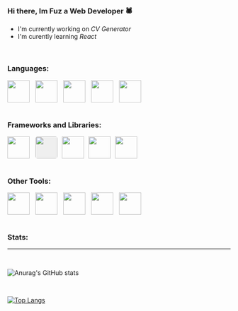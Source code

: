### Hi there, Im Fuz a Web Developer 🕷 

- I'm currently working on *CV Generator*
- I'm curently learning *React*


</br>



### Languages:

<img align="left" width="50px" style="padding-right:10px" src="https://cdn.jsdelivr.net/gh/devicons/devicon@latest/icons/html5/html5-original.svg" />

<img align="left" width="50px" style="padding-right:10px" src="https://cdn.jsdelivr.net/gh/devicons/devicon@latest/icons/css3/css3-original.svg" />

<img align="left" width="50px" style="padding-right:10px" src="https://cdn.jsdelivr.net/gh/devicons/devicon@latest/icons/javascript/javascript-original.svg" />

<img align="left" width="50px" style="padding-right:10px" src="https://upload.wikimedia.org/wikipedia/commons/thumb/c/c3/Python-logo-notext.svg/1869px-Python-logo-notext.svg.png" />

<img align="left" width="50px" style="padding-right:10px" src="https://cdn.jsdelivr.net/gh/devicons/devicon@latest/icons/c/c-original.svg" />

<br/>
<br/>
<br/>
<br/>

### Frameworks and Libraries:

<img align="left" width="50px" style="padding-right:10px" src="https://cdn.jsdelivr.net/gh/devicons/devicon@latest/icons/react/react-original.svg" />

<img align="left" width="50px" style="margin-right:10px;background-color:#eeee;
border-radius:5px;" src="https://cdn.jsdelivr.net/gh/devicons/devicon@latest/icons/flask/flask-original.svg" />


<img align="left" width="50px" style="margin-right:10px" src="https://cdn.jsdelivr.net/gh/devicons/devicon@latest/icons/sass/sass-original.svg" />


<img align="left" width="50px" style="margin-right:10px" src="https://cdn.jsdelivr.net/gh/devicons/devicon@latest/icons/jest/jest-plain.svg" />

<img align="left" width="50px" style="margin-right:10px" src="https://cdn.jsdelivr.net/gh/devicons/devicon@latest/icons/sqlite/sqlite-original.svg" />

<br/>
<br/>
<br/>
<br/>


### Other Tools:


<img align="left" width="50px" style="padding-right:10px" src="https://cdn.jsdelivr.net/gh/devicons/devicon@latest/icons/git/git-original.svg" />

<img align="left" width="50px" style="padding-right:10px" src="https://cdn.jsdelivr.net/gh/devicons/devicon@latest/icons/vitejs/vitejs-original.svg" />


<img align="left" width="50px" style="padding-right:10px" src="https://cdn.jsdelivr.net/gh/devicons/devicon@latest/icons/webpack/webpack-original.svg" />

<img align="left" width="50px" style="padding-right:10px" src="https://cdn.jsdelivr.net/gh/devicons/devicon@latest/icons/figma/figma-original.svg" />


<img align="left" width="50px" style="padding-right:10px" src="https://cdn.jsdelivr.net/gh/devicons/devicon@latest/icons/vim/vim-original.svg" />


<br/>
<br/>
<br/>
<br/>

### Stats:
---
<br/>

![Anurag's GitHub stats](https://github-readme-stats.vercel.app/api?username=Fuz7&show_icons=true&theme=tokyonight&hide=issues,contribs)

<br/>

[![Top Langs](https://github-readme-stats.vercel.app/api/top-langs/?username=Fuz7&layout=compact)](https://github.com/anuraghazra/github-readme-stats)

<!--
**Fuz7/Fuz7** is a ✨ _special_ ✨ repository because its `README.md` (this file) appears on your GitHub profile.

Here are some ideas to get you started:

- 🔭 I’m currently working on ...
- 🌱 I’m currently learning ...
- 👯 I’m looking to collaborate on ...
- 🤔 I’m looking for help with ...
- 💬 Ask me about ...
- 📫 How to reach me: ...
- 😄 Pronouns: ...
- ⚡ Fun fact: ...
-->
